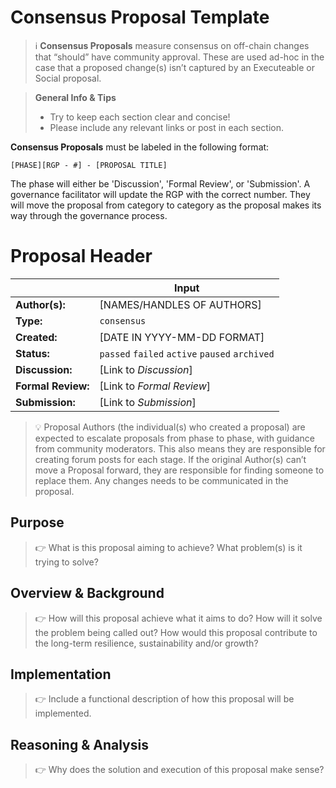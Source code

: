 # Consensus Proposal Template

> ℹ️ **Consensus Proposals** measure consensus on off-chain changes that “should” have community approval. These are used ad-hoc in the case that a proposed change(s) isn’t captured by an Executeable or Social proposal.

> **General Info & Tips**
> - Try to keep each section clear and concise!
> - Please include any relevant links or post in each section.

**Consensus Proposals** must be labeled in the following format:

`[PHASE][RGP - #] - [PROPOSAL TITLE]`

The phase will either be 'Discussion', 'Formal Review', or 'Submission'. A governance facilitator will update the RGP with the correct number. They will move the proposal from category to category as the proposal makes its way through the governance process.


# Proposal Header

|  | Input
| --- | --- |
| **Author(s):** | [NAMES/HANDLES OF AUTHORS] |
| **Type:** | `consensus` |
| **Created:** | [DATE IN YYYY-MM-DD FORMAT] |
| **Status:** | `passed` `failed` `active` `paused` `archived` |
| **Discussion:** | [Link to *Discussion*] |
| **Formal Review:** | [Link to *Formal Review*] |
| **Submission:** | [Link to *Submission*]  |


> 💡 Proposal Authors (the individual(s) who created a proposal) are expected to escalate proposals from phase to phase, with guidance from community moderators. This also means they are responsible for creating forum posts for each stage. If the original Author(s) can’t move a Proposal forward, they are responsible for finding someone to replace them. Any changes needs to be communicated in the proposal.


## Purpose

> 👉 What is this proposal aiming to achieve? What problem(s) is it trying to solve?


## Overview & Background

> 👉 How will this proposal achieve what it aims to do? How will it solve the problem being called out? How would this proposal contribute to the long-term resilience, sustainability and/or growth?


## Implementation

> 👉 Include a functional description of how this proposal will be implemented.


## Reasoning & Analysis

> 👉 Why does the solution and execution of this proposal make sense?

